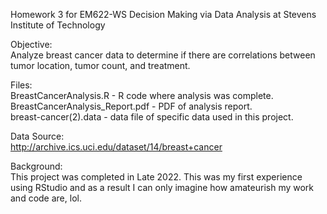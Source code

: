 Homework 3 for EM622-WS Decision Making via Data Analysis at Stevens Institute of Technology

Objective:  
Analyze breast cancer data to determine if there are correlations between tumor location, tumor count, and treatment.

Files:  
BreastCancerAnalysis.R - R code where analysis was complete.  
BreastCancerAnalysis_Report.pdf - PDF of analysis report.  
breast-cancer(2).data - data file of specific data used in this project.  

Data Source:  
http://archive.ics.uci.edu/dataset/14/breast+cancer

Background:  
This project was completed in Late 2022. This was my first experience using RStudio and as a result I can only imagine how amateurish my work and code are, lol.

